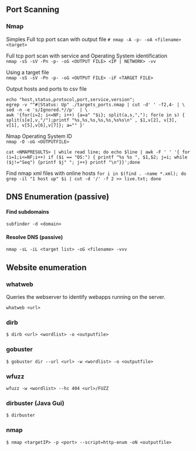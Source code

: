 ## Port Scanning  

### Nmap

Simples Full tcp port scan with output file
`# nmap -A -p- -oA <filename> <target>`

Full tcp port scan with service and Operating System identification  
`nmap -sS -sV -Pn -p- -oG <OUTPUT FILE> <IP | NETWORK> -vv`

Using a target file  
`nmap -sS -sV -Pn -p- -oG <OUTPUT FILE> -iF <TARGET FILE>` 

Output hosts and ports to csv file  
``` 
echo "host,status,protocol,port,service,version";  
egrep -v "^#|Status: Up" ./targets_ports.nmap | cut -d' ' -f2,4- | \  
sed -n -e 's/Ignored.*//p'  | \  
awk '{for(i=2; i<=NF; i++) {a=a" "$i}; split(a,s,","); for(e in s) { split(s[e],v,"/");printf "%s,%s,%s,%s,%s,%s%s\n" , $1,v[2], v[3], v[1], v[5],v[6],v[7]}; a="" }'  
```

Nmap Operating System ID  
`nmap -O -oG <OUTPUTFILE>`      
```
cat <NMAPRESULTS> | while read line; do echo $line | awk -F ' ' '{ for (i=1;i<=NF;i++) if ($i == "OS:") { printf "%s %s ", $1,$2; j=i; while ($j!="Seq") {printf $j" "; j++} printf "\n"}}';done  
```

Find nmap xml files with online hosts
```for i in $(find . -name *.xml); do grep -il "1 host up" $i | cut -d '/' -f 2 >> live.txt; done```

## DNS Enumeration (passive)

#### Find subdomains  
```
subfinder -d <domain>
```
#### Resolve DNS (passive)
```
nmap -sL -iL <target list> -oG <filename> -vvv
```

## Website enumeration

### whatweb
Queries the webserver to identify webapps running on the server. 
```
whatweb <url>
```

### dirb  
```
$ dirb <url> <wordlist> -o <outputfile>
``` 

### gobuster  
```
$ gobuster dir --url <url> -w <wordlist> -o <outputfile>
```
### wfuzz
```
wfuzz -w <wordlist> --hc 404 <url>/FUZZ
```
### dirbuster (Java Gui)  
```
$ dirbuster
```  

### nmap  
```
$ nmap <targetIP> -p <port> --script=http-enum -oN <outputfile>
```  

